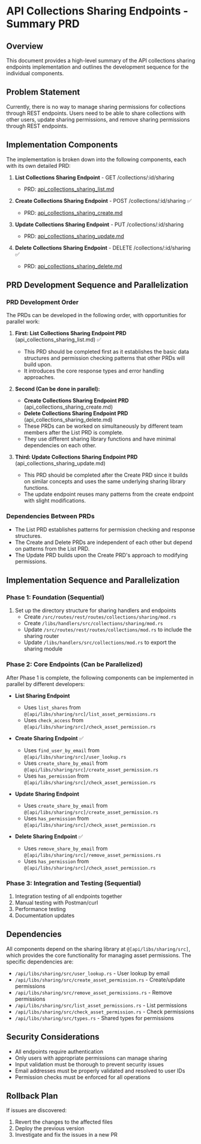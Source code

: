 # API Collections Sharing Endpoints - Summary PRD

## Overview
This document provides a high-level summary of the API collections sharing endpoints implementation and outlines the development sequence for the individual components.

## Problem Statement
Currently, there is no way to manage sharing permissions for collections through REST endpoints. Users need to be able to share collections with other users, update sharing permissions, and remove sharing permissions through REST endpoints.

## Implementation Components
The implementation is broken down into the following components, each with its own detailed PRD:

1. **List Collections Sharing Endpoint** - GET /collections/:id/sharing
   - PRD: [api_collections_sharing_list.md](/Users/dallin/buster/buster/api/prds/active/api_collections_sharing_list.md)

2. **Create Collections Sharing Endpoint** - POST /collections/:id/sharing ✅
   - PRD: [api_collections_sharing_create.md](/Users/dallin/buster/buster/api/prds/active/api_collections_sharing_create.md)

3. **Update Collections Sharing Endpoint** - PUT /collections/:id/sharing
   - PRD: [api_collections_sharing_update.md](/Users/dallin/buster/buster/api/prds/active/api_collections_sharing_update.md)

4. **Delete Collections Sharing Endpoint** - DELETE /collections/:id/sharing ✅
   - PRD: [api_collections_sharing_delete.md](/Users/dallin/buster/buster/api/prds/active/api_collections_sharing_delete.md)

## PRD Development Sequence and Parallelization

### PRD Development Order
The PRDs can be developed in the following order, with opportunities for parallel work:

1. **First: List Collections Sharing Endpoint PRD** (api_collections_sharing_list.md) ✅
   - This PRD should be completed first as it establishes the basic data structures and permission checking patterns that other PRDs will build upon.
   - It introduces the core response types and error handling approaches.

2. **Second (Can be done in parallel):**
   - **Create Collections Sharing Endpoint PRD** (api_collections_sharing_create.md)
   - **Delete Collections Sharing Endpoint PRD** (api_collections_sharing_delete.md)
   - These PRDs can be worked on simultaneously by different team members after the List PRD is complete.
   - They use different sharing library functions and have minimal dependencies on each other.

3. **Third: Update Collections Sharing Endpoint PRD** (api_collections_sharing_update.md)
   - This PRD should be completed after the Create PRD since it builds on similar concepts and uses the same underlying sharing library functions.
   - The update endpoint reuses many patterns from the create endpoint with slight modifications.

### Dependencies Between PRDs
- The List PRD establishes patterns for permission checking and response structures.
- The Create and Delete PRDs are independent of each other but depend on patterns from the List PRD.
- The Update PRD builds upon the Create PRD's approach to modifying permissions.

## Implementation Sequence and Parallelization

### Phase 1: Foundation (Sequential)
1. Set up the directory structure for sharing handlers and endpoints
   - Create `/src/routes/rest/routes/collections/sharing/mod.rs`
   - Create `/libs/handlers/src/collections/sharing/mod.rs`
   - Update `/src/routes/rest/routes/collections/mod.rs` to include the sharing router
   - Update `/libs/handlers/src/collections/mod.rs` to export the sharing module

### Phase 2: Core Endpoints (Can be Parallelized)
After Phase 1 is complete, the following components can be implemented in parallel by different developers:

- **List Sharing Endpoint**
  - Uses `list_shares` from `@[api/libs/sharing/src]/list_asset_permissions.rs`
  - Uses `check_access` from `@[api/libs/sharing/src]/check_asset_permission.rs`

- **Create Sharing Endpoint** ✅
  - Uses `find_user_by_email` from `@[api/libs/sharing/src]/user_lookup.rs`
  - Uses `create_share_by_email` from `@[api/libs/sharing/src]/create_asset_permission.rs`
  - Uses `has_permission` from `@[api/libs/sharing/src]/check_asset_permission.rs`

- **Update Sharing Endpoint**
  - Uses `create_share_by_email` from `@[api/libs/sharing/src]/create_asset_permission.rs`
  - Uses `has_permission` from `@[api/libs/sharing/src]/check_asset_permission.rs`

- **Delete Sharing Endpoint** ✅
  - Uses `remove_share_by_email` from `@[api/libs/sharing/src]/remove_asset_permissions.rs`
  - Uses `has_permission` from `@[api/libs/sharing/src]/check_asset_permission.rs`

### Phase 3: Integration and Testing (Sequential)
1. Integration testing of all endpoints together
2. Manual testing with Postman/curl
3. Performance testing
4. Documentation updates

## Dependencies
All components depend on the sharing library at `@[api/libs/sharing/src]`, which provides the core functionality for managing asset permissions. The specific dependencies are:

- `/api/libs/sharing/src/user_lookup.rs` - User lookup by email
- `/api/libs/sharing/src/create_asset_permission.rs` - Create/update permissions
- `/api/libs/sharing/src/remove_asset_permissions.rs` - Remove permissions
- `/api/libs/sharing/src/list_asset_permissions.rs` - List permissions
- `/api/libs/sharing/src/check_asset_permission.rs` - Check permissions
- `/api/libs/sharing/src/types.rs` - Shared types for permissions

## Security Considerations
- All endpoints require authentication
- Only users with appropriate permissions can manage sharing
- Input validation must be thorough to prevent security issues
- Email addresses must be properly validated and resolved to user IDs
- Permission checks must be enforced for all operations

## Rollback Plan
If issues are discovered:
1. Revert the changes to the affected files
2. Deploy the previous version
3. Investigate and fix the issues in a new PR
